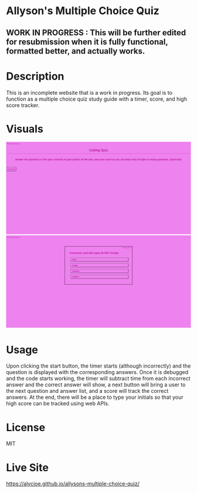 # Allyson's Multiple Choice Quiz

## WORK IN PROGRESS : This will be further edited for resubmission when it is fully functional, formatted better, and actually works.

# Description

This is an incomplete website that is a work in progress. Its goal is to function as a multiple choice quiz study guide with a timer, score, and high score tracker. 

# Visuals

![Alt text](<Screenshot 2023-07-26 180546.png>)
![Alt text](<Screenshot 2023-07-26 180606.png>)

# Usage

Upon clicking the start button, the timer starts (although incorrectly) and the question is displayed with the corresponding answers. Once it is debugged and the code starts working, the timer will subtract time from each incorrect answer and the correct answer will show, a next button will bring a user to the next question and answer list, and a score will track the correct answers. At the end, there will be a place to type your initials so that your high score can be tracked using web APIs.

# License

MIT

# Live Site
https://alycioe.github.io/allysons-multiple-choice-quiz/
